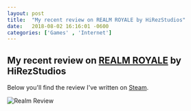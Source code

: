 ```yaml
---
layout: post
title:  "My recent review on REALM ROYALE by HiRezStudios"
date:   2018-08-02 16:16:01 -0600
categories: ['Games' , 'Internet']
---
```


## My recent review on [REALM ROYALE](https://store.steampowered.com/app/813820) by HiRezStudios

Below you'll find the review I've written on [Steam](https://steamcommunity.com/id/daerich/recommended/813820/).

![Realm Review]({{site.baseurl}}/images/review_realm_royal.png)